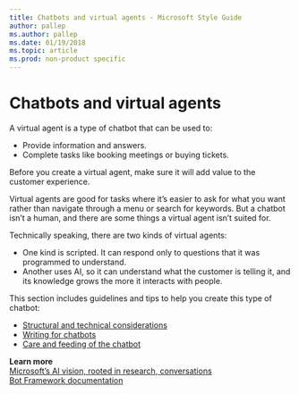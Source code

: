 ```yaml
---
title: Chatbots and virtual agents - Microsoft Style Guide
author: pallep
ms.author: pallep
ms.date: 01/19/2018
ms.topic: article
ms.prod: non-product specific
---
```


# Chatbots and virtual agents

A virtual agent is a type of chatbot that can be used to:

- Provide information and answers. 
- Complete tasks like booking meetings or buying tickets.

Before you create a virtual agent, make sure it will add value to the customer experience. 

Virtual agents are good for tasks where it’s easier to ask for what you want rather than navigate through a menu 
or search for keywords. But a chatbot isn’t a human, and there are some things a virtual agent isn’t suited for. 

Technically speaking, there are two kinds of virtual agents: 

- One kind is scripted. It can respond only to questions that it was programmed to understand. 
- Another uses AI, so it can understand what the customer is telling it, and its knowledge grows the more it interacts with people. 

This section includes guidelines and tips to help you create this type of chatbot:

- [Structural and technical considerations](/style-guide/chatbots-virtual-agents/structural-technical-considerations)
- [Writing for chatbots](/style-guide/chatbots-virtual-agents/writing-chatbots)
- [Care and feeding of the chatbot](/style-guide/chatbots-virtual-agents/care-feeding-chatbot)

**Learn more**  
[Microsoft’s AI vision, rooted in research, conversations](https://news.microsoft.com/features/microsofts-ai-vision-rooted-in-research-conversations/#yAYKtrYjvRHKCYmc.97)  
[Bot Framework documentation](https://docs.microsoft.com/en-us/bot-framework/) 

